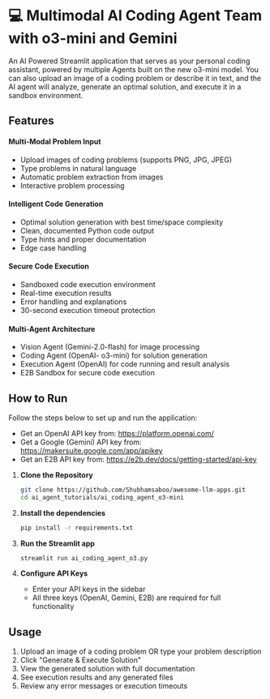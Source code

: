# 💻 Multimodal AI Coding Agent Team with o3-mini and Gemini
An AI Powered Streamlit application that serves as your personal coding assistant, powered by multiple Agents built on the new o3-mini model. You can also upload an image of a coding problem or describe it in text, and the AI agent will analyze, generate an optimal solution, and execute it in a sandbox environment.

## Features
#### Multi-Modal Problem Input
- Upload images of coding problems (supports PNG, JPG, JPEG)
- Type problems in natural language
- Automatic problem extraction from images
- Interactive problem processing

#### Intelligent Code Generation
- Optimal solution generation with best time/space complexity
- Clean, documented Python code output
- Type hints and proper documentation
- Edge case handling

#### Secure Code Execution
- Sandboxed code execution environment
- Real-time execution results
- Error handling and explanations
- 30-second execution timeout protection

#### Multi-Agent Architecture
- Vision Agent (Gemini-2.0-flash) for image processing
- Coding Agent (OpenAI- o3-mini) for solution generation
- Execution Agent (OpenAI) for code running and result analysis
- E2B Sandbox for secure code execution

## How to Run

Follow the steps below to set up and run the application:
- Get an OpenAI API key from: https://platform.openai.com/
- Get a Google (Gemini) API key from: https://makersuite.google.com/app/apikey
- Get an E2B API key from: https://e2b.dev/docs/getting-started/api-key

1. **Clone the Repository**
   ```bash
   git clone https://github.com/Shubhamsaboo/awesome-llm-apps.git
   cd ai_agent_tutorials/ai_coding_agent_o3-mini
   ```

2. **Install the dependencies**
    ```bash
    pip install -r requirements.txt
    ```

3. **Run the Streamlit app**
    ```bash
    streamlit run ai_coding_agent_o3.py
    ```

4. **Configure API Keys**
   - Enter your API keys in the sidebar
   - All three keys (OpenAI, Gemini, E2B) are required for full functionality

## Usage
1. Upload an image of a coding problem OR type your problem description
2. Click "Generate & Execute Solution"
3. View the generated solution with full documentation
4. See execution results and any generated files
5. Review any error messages or execution timeouts
